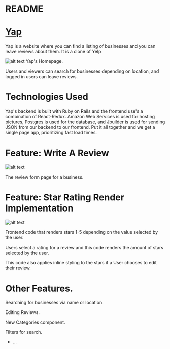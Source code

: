 # README

# [Yap](https://www.google.com)
Yap is a website where you can find a listing of businesses and you can leave reviews about them.  It is a clone of Yelp


![alt text](https://i.imgur.com/NocjAob.png "Logo Title Text 1")
Yap's Homepage.

Users and viewers can search for businesses depending on location, and logged in users can leave reviews.

# Technologies Used
Yap's backend is built with Ruby on Rails and the frontend use's a combination of React-Redux. Amazon Web Services is used for hosting pictures, Postgres is used for the database, and Jbuilder is used for sending JSON from our backend to our frontend. Put it all together and we get a single page app, prioritizing fast load times.

# Feature: Write A Review
![alt text](https://i.imgur.com/DYbBUGu.png "Logo Title Text 2")

The review form page for a business.

# Feature: Star Rating Render Implementation
![alt text](https://i.imgur.com/qWOoA87.png "Logo Title Text 3")

Frontend code that renders stars 1-5 depending on the value selected by the user.

Users select a rating for a review and this code renders the amount of stars selected by the user.

This code also applies inline styling to the stars if a User chooses to edit their review.

# Other Features.
Searching for businesses via name or location.

Editing Reviews.

New Categories component.

Filters for search.

* ...
